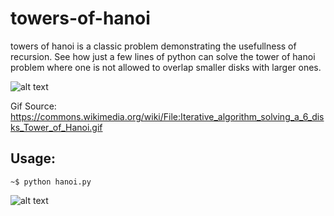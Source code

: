 # towers-of-hanoi

towers of hanoi is a classic problem demonstrating the usefullness of recursion. See how just a few lines of python can solve the tower of hanoi problem where one is not allowed to overlap smaller disks with larger ones.

![alt text](https://upload.wikimedia.org/wikipedia/commons/thumb/8/8d/Iterative_algorithm_solving_a_6_disks_Tower_of_Hanoi.gif/240px-Iterative_algorithm_solving_a_6_disks_Tower_of_Hanoi.gif)

Gif Source: https://commons.wikimedia.org/wiki/File:Iterative_algorithm_solving_a_6_disks_Tower_of_Hanoi.gif


## Usage:


```~$ python hanoi.py```

![alt text](https://github.com/bradegan/towers-of-hanoi/blob/master/hanoi_visualization.gif?raw=true)
